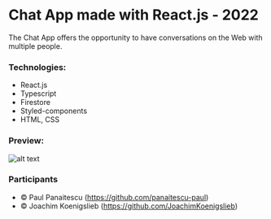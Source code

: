 # Chat App made with React.js - 2022

The Chat App offers the opportunity to have conversations on the Web with multiple people.


### Technologies:
- React.js
- Typescript
- Firestore
- Styled-components
- HTML, CSS


### Preview:
![alt text](https://github.com/panaitescu-paul/Code-Challenge-Climaider-2022/blob/main/screenshots/1.png)


### Participants
- © Paul Panaitescu (https://github.com/panaitescu-paul)
- © Joachim Koenigslieb (https://github.com/JoachimKoenigslieb)
